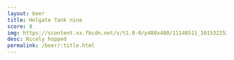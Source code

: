 ```yaml
---
layout: beer
title: Holgate Tank nine
score: 8
img: https://scontent.xx.fbcdn.net/v/t1.0-0/p480x480/11148511_10153225354708745_902540998621637913_n.jpg?oh=ac67fb68c8cd789f633274f0ebc634df&oe=5868086B
desc: Nicely hopped
permalink: /beer/:title.html
---
```

